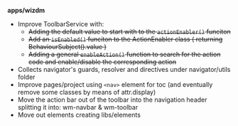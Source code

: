 **apps/wizdm**

* Improve ToolbarService with:
  * ~~Adding the default value to start with to the `actionEnabler()` funciton~~
  * ~~Add an `isEnabled()` funciton to the ActionEnabler class ( returning BehaviourSubject().value )~~
  * ~~Adding a general `enableAction()` function to search for the action code and enable/disable the corresponding action~~
* Collects navigator's guards, resolver and directives under navigator/utils folder
* Improve pages/project using `<nav>` element for toc (and eventually remove some classes by means of attr.display)
* Move the action bar out of the toolbar into the navigation header splitting it into: wm-navbar & wm-toolbar
* Move out elements creating libs/elements
